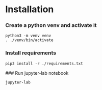 # Installation

### Create a python venv and activate it

```
python3 -m venv venv
. ./venv/bin/activate
```

### Install requirements

```
pip3 install -r ./requirements.txt
```

### Run jupyter-lab notebook
```
jupyter-lab
```